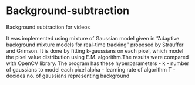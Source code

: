# Background-subtraction
Background subtraction for videos

It was implemented using mixture of Gaussian model given in ”Adaptive background mixture models for real-time tracking” proposed by Strauffer and Grimson. It is done by fitting k-gaussians on each pixel, which model the pixel value distribution using E.M. algorithm.The results were compared with OpenCV library.
The program has these hyperparameters - 
k - number of gaussians to model each pixel
alpha - learning rate of algorithm
T - decides no. of gaussians representing background
